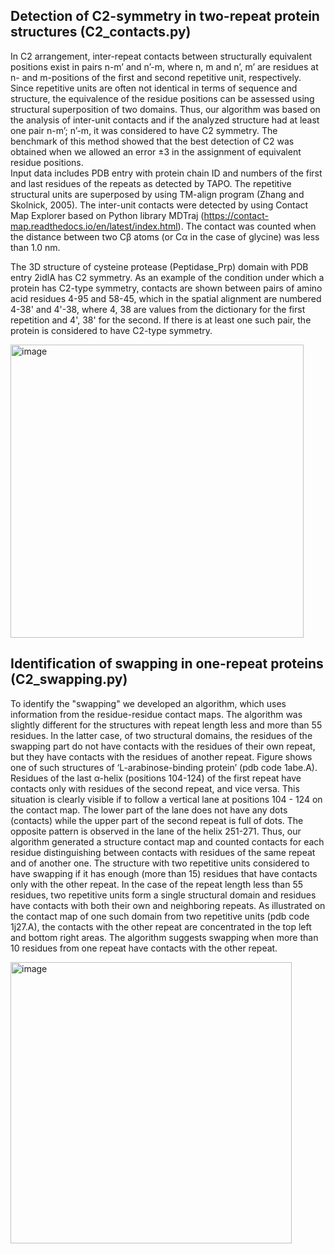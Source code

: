 ## Detection of C2-symmetry in two-repeat protein structures (C2_contacts.py)
In C2 arrangement, inter-repeat contacts between structurally equivalent positions exist in pairs n-m’ and n’-m, where n, m and n’, m’ are residues at n- and m-positions of the first and second repetitive unit, respectively. Since repetitive units are often not identical in terms of sequence and structure, the equivalence of the residue positions can be assessed using structural superposition of two domains. Thus, our algorithm was based on the analysis of inter-unit contacts and if the analyzed structure had at least one pair n-m’; n’-m, it was considered to have C2 symmetry.  The benchmark of this method showed that the best detection of C2 was obtained when we allowed an error ±3 in the assignment of equivalent residue positions.  
Input data includes PDB entry with protein chain ID and numbers of the first and last residues of the repeats as detected by TAPO. The repetitive structural units are superposed by using TM-align program (Zhang and Skolnick, 2005). The inter-unit contacts were detected by using Contact Map Explorer based on Python library MDTraj (https://contact-map.readthedocs.io/en/latest/index.html). The contact was counted when the distance between two Cβ atoms (or Cα in the case of glycine) was less than 1.0 nm. 

The 3D structure of cysteine protease (Peptidase_Prp) domain with PDB entry 2idlA has C2 symmetry. As an example of the condition under which a protein has C2-type symmetry, contacts are shown between pairs of amino acid residues 4-95 and 58-45, which in the spatial alignment are numbered 4-38' and 4'-38, where 4, 38 are values from the dictionary for the first repetition and 4', 38' for the second. If there is at least one such pair, the protein is considered to have C2-type symmetry.

<img width="469" alt="image" src="https://user-images.githubusercontent.com/111875887/234284259-de0fedad-2070-46fc-bf4c-336fa4014723.png">



## Identification of swapping in one-repeat proteins (C2_swapping.py)
To identify the "swapping" we developed an algorithm, which uses information from the residue-residue contact maps. The algorithm was slightly different for the structures with repeat length less and more than 55 residues. In the latter case, of two structural domains, the residues of the swapping part do not have contacts with the residues of their own repeat, but they have contacts with the residues of another repeat. Figure shows one of such structures of ‘L-arabinose-binding protein’ (pdb code 1abe.A). Residues of the last α-helix (positions 104-124) of the first repeat have contacts only with residues of the second repeat, and vice versa. This situation is clearly visible if to follow a vertical lane at positions 104 - 124 on the contact map. The lower part of the lane does not have any dots (contacts) while the upper part of the second repeat is full of dots. The opposite pattern is observed in the lane of the helix 251-271. Thus, our algorithm generated a structure contact map and counted contacts for each residue distinguishing between contacts with residues of the same repeat and of another one. The structure with two repetitive units considered to have swapping if it has enough (more than 15) residues that have contacts only with the other repeat. 
In the case of the repeat length less than 55 residues, two repetitive units form a single structural domain and residues have contacts with both their own and neighboring repeats. As illustrated on the contact map of one such domain from two repetitive units (pdb code 1j27.A), the contacts with the other repeat are concentrated in the top left and bottom right areas. The algorithm suggests swapping when more than 10 residues from one repeat have contacts with the other repeat. 

<img width="450" alt="image" src="https://user-images.githubusercontent.com/111875887/234284353-e385bdb8-1749-4962-99fd-36550e512712.png">

